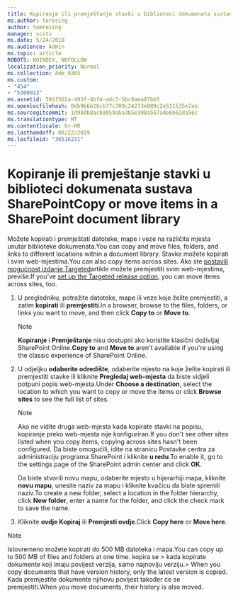 ```yaml
---
title: Kopiranje ili premještanje stavki u biblioteci dokumenata sustava SharePoint
ms.author: toresing
author: tomresing
manager: scotv
ms.date: 5/24/2018
ms.audience: Admin
ms.topic: article
ROBOTS: NOINDEX, NOFOLLOW
localization_priority: Normal
ms.collection: Adm_O365
ms.custom:
- "454"
- "5300013"
ms.assetid: 592f502a-493f-4bf4-adc3-5bc8aea87bb5
ms.openlocfilehash: 0db9b6b20cb77c709c24273e089c2e511535e7ab
ms.sourcegitcommit: 1d98db8acb9959aba3b5e308a567ade6b62da56c
ms.translationtype: MT
ms.contentlocale: hr-HR
ms.lasthandoff: 08/22/2019
ms.locfileid: "36516231"
---
```

# <a name="copy-or-move-items-in-a-sharepoint-document-library"></a><span data-ttu-id="da267-102">Kopiranje ili premještanje stavki u biblioteci dokumenata sustava SharePoint</span><span class="sxs-lookup"><span data-stu-id="da267-102">Copy or move items in a SharePoint document library</span></span>

<span data-ttu-id="da267-103">Možete kopirati i premještati datoteke, mape i veze na različita mjesta unutar biblioteke dokumenata.</span><span class="sxs-lookup"><span data-stu-id="da267-103">You can copy and move files, folders, and links to different locations within a document library.</span></span> <span data-ttu-id="da267-104">Stavke možete kopirati i svim web-mjestima.</span><span class="sxs-lookup"><span data-stu-id="da267-104">You can also copy items across sites.</span></span> <span data-ttu-id="da267-105">Ako ste [postavili mogućnost izdanje Targeted](https://go.microsoft.com/fwlink/?linkid=622980)artikle možete premjestiti svim web-mjestima, previše.</span><span class="sxs-lookup"><span data-stu-id="da267-105">If you've [set up the Targeted release option](https://go.microsoft.com/fwlink/?linkid=622980), you can move items across sites, too.</span></span>
  
1. <span data-ttu-id="da267-106">U pregledniku, potražite datoteke, mape ili veze koje želite premjestiti, a zatim **kopirati** ili **premjestiti**.</span><span class="sxs-lookup"><span data-stu-id="da267-106">In a browser, browse to the files, folders, or links you want to move, and then click **Copy to** or **Move to**.</span></span>

    > [!NOTE]
    > <span data-ttu-id="da267-107">**Kopiranje** i **Premještanje** nisu dostupni ako koristite klasični doživljaj SharePoint Online.</span><span class="sxs-lookup"><span data-stu-id="da267-107">**Copy to** and **Move to** aren't available if you're using the classic experience of SharePoint Online.</span></span>
  
2. <span data-ttu-id="da267-108">U odjeljku **odaberite odredište**, odaberite mjesto na koje želite kopirati ili premjestiti stavke ili kliknite **Pregledaj web-mjesta** da biste vidjeli potpuni popis web-mjesta.</span><span class="sxs-lookup"><span data-stu-id="da267-108">Under **Choose a destination**, select the location to which you want to copy or move the items or click **Browse sites** to see the full list of sites.</span></span>

    > [!NOTE]
    > <span data-ttu-id="da267-109">Ako ne vidite druga web-mjesta kada kopirate stavki na popisu, kopiranje preko web-mjesta nije konfiguriran.</span><span class="sxs-lookup"><span data-stu-id="da267-109">If you don't see other sites listed when you copy items, copying across sites hasn't been configured.</span></span> <span data-ttu-id="da267-110">Da biste omogućili, idite na stranicu Postavke centra za administraciju programa SharePoint i kliknite **u redu**.</span><span class="sxs-lookup"><span data-stu-id="da267-110">To enable it, go to the settings page of the SharePoint admin center and click **OK**.</span></span>
  
    <span data-ttu-id="da267-111">Da biste stvorili novu mapu, odaberite mjesto u hijerarhiji mapa, kliknite **novu mapu**, unesite naziv za mapu i kliknite kvačicu da biste spremili naziv.</span><span class="sxs-lookup"><span data-stu-id="da267-111">To create a new folder, select a location in the folder hierarchy, click **New folder**, enter a name for the folder, and click the check mark to save the name.</span></span>

3. <span data-ttu-id="da267-112">Kliknite **ovdje Kopiraj** ili **Premjesti ovdje**.</span><span class="sxs-lookup"><span data-stu-id="da267-112">Click **Copy here** or **Move here**.</span></span>

> [!NOTE]
> <span data-ttu-id="da267-113">Istovremeno možete kopirati do 500 MB datoteka i mapa.</span><span class="sxs-lookup"><span data-stu-id="da267-113">You can copy up to 500 MB of files and folders at one time.</span></span> <span data-ttu-id="da267-114">kopira se > kada kopirate dokumente koji imaju povijest verzija, samo najnoviju verziju.</span><span class="sxs-lookup"><span data-stu-id="da267-114">>  When you copy documents that have version history, only the latest version is copied.</span></span> <span data-ttu-id="da267-115">Kada premjestite dokumente njihovu povijest također će se premjestiti.</span><span class="sxs-lookup"><span data-stu-id="da267-115">When you move documents, their history is also moved.</span></span>
  